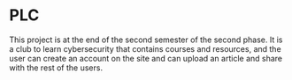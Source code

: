 # PLC
This project is at the end of the second semester of the second phase. It is a club to learn cybersecurity that contains courses and resources, and the user can create an account on the site and can upload an article and share with the rest of the users.
